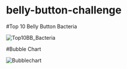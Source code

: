 # belly-button-challenge

#Top 10 Belly Button Bacteria

![Top10BB_Bacteria](https://github.com/jalainep/belly-button-challenge/assets/143963189/f3dfc4a3-42b1-41b8-a860-7dcec020062c)

#Bubble Chart

![Bubblechart](https://github.com/jalainep/belly-button-challenge/assets/143963189/5eb440b6-d686-4239-9e3d-3e10530c2283)
